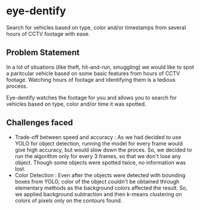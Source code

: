 # eye-dentify

Search for vehicles based on type, color and/or timestamps from several hours of CCTV footage with ease.

## Problem Statement

In a lot of situations (like theft, hit-and-run, smuggling) we would like to spot a paritcular vehicle based on some basic features from hours of CCTV footage. Watching hours of footage and identifying them is a tedious process.

Eye-dentify watches the footage for you and allows you to search for vehicles based on type, color and/or time it was spotted.

## Challenges faced 
- Trade-off between speed and accuracy : As we had decided to use YOLO for object detection, running the model for every frame would give high accuracy, but would slow down the proces. So, we decided to run the algorithm only for every 3 frames, so that we don't lose any object. Though some objects were spotted twice, no information was lost.
- Color Detection : Even after the objects were detected with bounding boxes from YOLO, color of the object couldn't be obtained through elementary methods as the background colors affected the result. So, we applied background subtraction and then k-means clustering on colors of pixels only on the contours found.